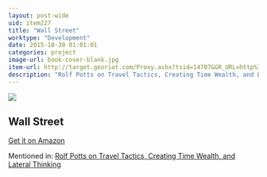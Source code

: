 ```yaml
---
layout: post-wide
uid: item227
title: "Wall Street"
worktype: "Development"
date: 2015-10-30 01:01:01
categories: project
image-url: book-cover-blank.jpg
item-url: http://target.georiot.com/Proxy.ashx?tsid=14707&GR_URL=http%3A%2F%2Fwww.amazon.com%2FWall-Street-Charlie-Sheen%2Fdp%2FB00003CXDB%2F
description: "Rolf Potts on Travel Tactics, Creating Time Wealth, and Lateral Thinking"
---
```

<a href="http://target.georiot.com/Proxy.ashx?tsid=14707&GR_URL=http%3A%2F%2Fwww.amazon.com%2FWall-Street-Charlie-Sheen%2Fdp%2FB00003CXDB%2F" target="blank"><img src="../../../../img/thumbs/book-cover-blank.jpg" class="prod-img"></a>
<h2>Wall Street</h2>
<p><a href="http://target.georiot.com/Proxy.ashx?tsid=14707&GR_URL=http%3A%2F%2Fwww.amazon.com%2FWall-Street-Charlie-Sheen%2Fdp%2FB00003CXDB%2F" target="blank">Get it on Amazon</a><p>
<p>Mentioned in: <a href="http://fourhourworkweek.com/2014/11/04/rolf-potts/" target="blank">Rolf Potts on Travel Tactics, Creating Time Wealth, and Lateral Thinking</a></p>
